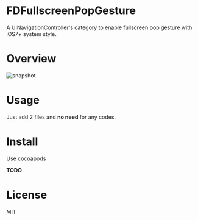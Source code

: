 # FDFullscreenPopGesture
A UINavigationController's category to enable fullscreen pop gesture with iOS7+ system style.

# Overview

![snapshot](https://raw.githubusercontent.com/forkingdog/FDFullscreenPopGesture/master/Snapshots/snapshot0.gif)

# Usage

Just add 2 files and **no need** for any codes.

# Install  

Use cocoapods  

**TODO**

# License  

MIT
